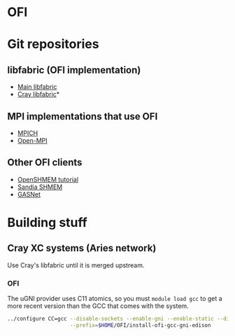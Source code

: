 OFI
===

# Git repositories

## libfabric (OFI implementation)

* [Main libfabric](https://github.com/ofiwg/libfabric)
* [Cray libfabric](https://github.com/ofi-cray/libfabric-cray)* 

## MPI implementations that use OFI

* [MPICH](http://git.mpich.org/mpich.git/)
* [Open-MPI](https://github.com/open-mpi/ompi.git)

## Other OFI clients

* [OpenSHMEM tutorial](https://github.com/ofiwg/openshmem-tutorial)
* [Sandia SHMEM](https://github.com/regrant/sandia-shmem)
* [GASNet](https://bitbucket.org/berkeleylab/gasnet)

# Building stuff

## Cray XC systems (Aries network)

Use Cray's libfabric until it is merged upstream.

### OFI

The uGNI provider uses C11 atomics, so you must `module load gcc` to get a more recent version than the GCC that comes with the system.

```sh
../configure CC=gcc --disable-sockets --enable-gni --enable-static --disable-shared \
                    --prefix=$HOME/OFI/install-ofi-gcc-gni-edison 
```
